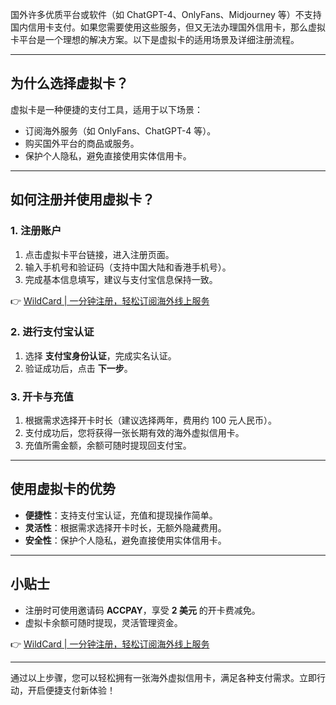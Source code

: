 国外许多优质平台或软件（如 ChatGPT-4、OnlyFans、Midjourney 等）不支持国内信用卡支付。如果您需要使用这些服务，但又无法办理国外信用卡，那么虚拟卡平台是一个理想的解决方案。以下是虚拟卡的适用场景及详细注册流程。

---

## 为什么选择虚拟卡？

虚拟卡是一种便捷的支付工具，适用于以下场景：
- 订阅海外服务（如 OnlyFans、ChatGPT-4 等）。
- 购买国外平台的商品或服务。
- 保护个人隐私，避免直接使用实体信用卡。

---

## 如何注册并使用虚拟卡？

### 1. 注册账户
1. 点击虚拟卡平台链接，进入注册页面。
2. 输入手机号和验证码（支持中国大陆和香港手机号）。
3. 完成基本信息填写，建议与支付宝信息保持一致。

👉 [WildCard | 一分钟注册，轻松订阅海外线上服务](https://bit.ly/bewildcard)

### 2. 进行支付宝认证
1. 选择 **支付宝身份认证**，完成实名认证。
2. 验证成功后，点击 **下一步**。

### 3. 开卡与充值
1. 根据需求选择开卡时长（建议选择两年，费用约 100 元人民币）。
2. 支付成功后，您将获得一张长期有效的海外虚拟信用卡。
3. 充值所需金额，余额可随时提现回支付宝。

---

## 使用虚拟卡的优势

- **便捷性**：支持支付宝认证，充值和提现操作简单。
- **灵活性**：根据需求选择开卡时长，无额外隐藏费用。
- **安全性**：保护个人隐私，避免直接使用实体信用卡。

---

## 小贴士

- 注册时可使用邀请码 **ACCPAY**，享受 **2 美元** 的开卡费减免。
- 虚拟卡余额可随时提现，灵活管理资金。

👉 [WildCard | 一分钟注册，轻松订阅海外线上服务](https://bit.ly/bewildcard)

---

通过以上步骤，您可以轻松拥有一张海外虚拟信用卡，满足各种支付需求。立即行动，开启便捷支付新体验！
